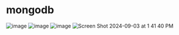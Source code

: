 # mongodb
![image](https://github.com/user-attachments/assets/fa7145d0-3531-4558-9646-b9d0a16cbc3e)
![image](https://github.com/user-attachments/assets/2170d192-5eb2-4dd8-9c25-77de7e7b9aa0)
![image](https://github.com/user-attachments/assets/4d84eac9-cebc-444c-a388-025225b1f688)
![Screen Shot 2024-09-03 at 1 41 40 PM](https://github.com/user-attachments/assets/459f7afe-7a0c-4959-845c-3b384105edc3)

